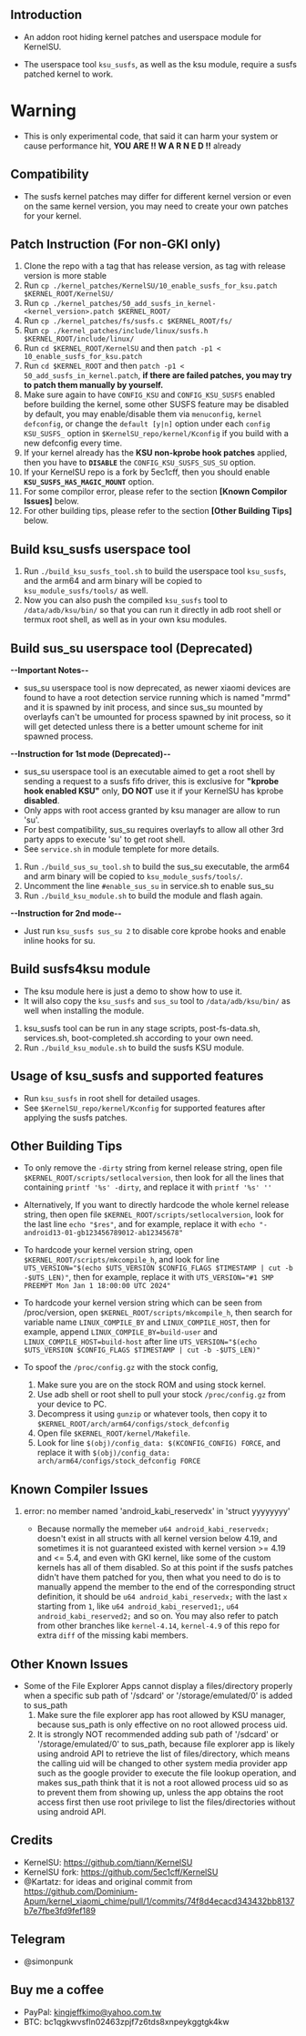 ## Introduction ##
- An addon root hiding kernel patches and userspace module for KernelSU.

- The userspace tool `ksu_susfs`, as well as the ksu module, require a susfs patched kernel to work.

# Warning #
- This is only experimental code, that said it can harm your system or cause performance hit, **YOU ARE !! W A R N E D !!** already

## Compatibility ##
- The susfs kernel patches may differ for different kernel version or even on the same kernel version, you may need to create your own patches for your kernel.

## Patch Instruction (For non-GKI only) ##
1. Clone the repo with a tag that has release version, as tag with release version is more stable
2. Run `cp ./kernel_patches/KernelSU/10_enable_susfs_for_ksu.patch $KERNEL_ROOT/KernelSU/`
3. Run `cp ./kernel_patches/50_add_susfs_in_kernel-<kernel_version>.patch $KERNEL_ROOT/`
4. Run `cp ./kernel_patches/fs/susfs.c $KERNEL_ROOT/fs/`
5. Run `cp ./kernel_patches/include/linux/susfs.h $KERNEL_ROOT/include/linux/`
6. Run `cd $KERNEL_ROOT/KernelSU` and then `patch -p1 < 10_enable_susfs_for_ksu.patch`
7. Run `cd $KERNEL_ROOT` and then `patch -p1 < 50_add_susfs_in_kernel.patch`, **if there are failed patches, you may try to patch them manually by yourself.**
8. Make sure again to have `CONFIG_KSU` and `CONFIG_KSU_SUSFS` enabled before building the kernel, some other SUSFS feature may be disabled by default, you may enable/disable them via `menuconfig`, `kernel defconfig`, or change the `default [y|n]` option under each `config KSU_SUSFS_` option in `$KernelSU_repo/kernel/Kconfig` if you build with a new defconfig every time.
9. If your kernel already has the **KSU non-kprobe hook patches** applied, then you have to **`DISABLE`** the `CONFIG_KSU_SUSFS_SUS_SU` option.
10. If your KernelSU repo is a fork by 5ec1cff, then you should enable **`KSU_SUSFS_HAS_MAGIC_MOUNT`** option.
11. For some compilor error, please refer to the section **[Known Compilor Issues]** below.
12. For other building tips, please refer to the section **[Other Building Tips]** below.

## Build ksu_susfs userspace tool ##
1. Run `./build_ksu_susfs_tool.sh` to build the userspace tool `ksu_susfs`, and the arm64 and arm binary will be copied to `ksu_module_susfs/tools/` as well.
2. Now you can also push the compiled `ksu_susfs` tool to `/data/adb/ksu/bin/` so that you can run it directly in adb root shell or termux root shell, as well as in your own ksu modules.

## Build sus_su userspace tool (Deprecated) ##
**--Important Notes--**
- sus_su userspace tool is now deprecated, as newer xiaomi devices are found to have a root detection service running which is named "mrmd" and it is spawned by init process, and since sus_su mounted by overlayfs can't be umounted for process spawned by init process, so it will get detected unless there is a better umount scheme for init spawned process.

**--Instruction for 1st mode (Deprecated)--**
- sus_su userspace tool is an executable aimed to get a root shell by sending a request to a susfs fifo driver, this is exclusive for **"kprobe hook enabled KSU"** only, **DO NOT** use it if your KernelSU has kprobe **disabled**.
- Only apps with root access granted by ksu manager are allow to run 'su'.
- For best compatibility, sus_su requires overlayfs to allow all other 3rd party apps to execute 'su' to get root shell.
- See `service.sh` in module templete for more details.

1. Run `./build_sus_su_tool.sh` to build the sus_su executable, the arm64 and arm binary will be copied to `ksu_module_susfs/tools/`.
2. Uncomment the line `#enable_sus_su` in service.sh to enable sus_su
3. Run `./build_ksu_module.sh` to build the module and flash again.

**--Instruction for 2nd mode--**
- Just run `ksu_susfs sus_su 2` to disable core kprobe hooks and enable inline hooks for su.


## Build susfs4ksu module ##
- The ksu module here is just a demo to show how to use it.
- It will also copy the `ksu_susfs` and `sus_su` tool to `/data/adb/ksu/bin/` as well when installing the module.

1. ksu_susfs tool can be run in any stage scripts, post-fs-data.sh, services.sh, boot-completed.sh according to your own need.
2. Run `./build_ksu_module.sh` to build the susfs KSU module.

## Usage of ksu_susfs and supported features ##
- Run `ksu_susfs` in root shell for detailed usages.
- See `$KernelSU_repo/kernel/Kconfig` for supported features after applying the susfs patches.

## Other Building Tips ##
- To only remove the `-dirty` string from kernel release string, open file `$KERNEL_ROOT/scripts/setlocalversion`, then look for all the lines that containing `printf '%s' -dirty`, and replace it with `printf '%s' ''`
- Alternatively, If you want to directly hardcode the whole kernel release string, then open file `$KERNEL_ROOT/scripts/setlocalversion`, look for the last line `echo "$res"`, and for example, replace it with `echo "-android13-01-gb123456789012-ab12345678"`
- To hardcode your kernel version string, open `$KERNEL_ROOT/scripts/mkcompile_h`, and look for line `UTS_VERSION="$(echo $UTS_VERSION $CONFIG_FLAGS $TIMESTAMP | cut -b -$UTS_LEN)"`, then for example, replace it with `UTS_VERSION="#1 SMP PREEMPT Mon Jan 1 18:00:00 UTC 2024"`
- To hardcode your kernel version string which can be seen from /proc/version, open `$KERNEL_ROOT/scripts/mkcompile_h`, then search for variable name `LINUX_COMPILE_BY` and `LINUX_COMPILE_HOST`, then for example, append `LINUX_COMPILE_BY=build-user` and `LINUX_COMPILE_HOST=build-host` after line `UTS_VERSION="$(echo $UTS_VERSION $CONFIG_FLAGS $TIMESTAMP | cut -b -$UTS_LEN)"`
- To spoof the `/proc/config.gz` with the stock config, 

   1. Make sure you are on the stock ROM and using stock kernel.
   2. Use adb shell or root shell to pull your stock `/proc/config.gz` from your device to PC.
   3. Decompress it using `gunzip` or whatever tools, then copy it to `$KERNEL_ROOT/arch/arm64/configs/stock_defconfig`
   4. Open file `$KERNEL_ROOT/kernel/Makefile`.
   5. Look for line `$(obj)/config_data: $(KCONFIG_CONFIG) FORCE`, and replace it with `$(obj)/config_data: arch/arm64/configs/stock_defconfig FORCE`

## Known Compiler Issues ##
   1. error: no member named 'android_kabi_reservedx' in 'struct yyyyyyyy'

      - Because normally the memeber `u64 android_kabi_reservedx;` doesn't exist in all structs with all kernel version below 4.19, and sometimes it is not guaranteed existed with kernel version >= 4.19 and <= 5.4, and even with GKI kernel, like some of the custom kernels has all of them disabled. So at this point if the susfs patches didn't have them patched for you, then what you need to do is to manually append the member to the end of the corresponding struct definition, it should be `u64 android_kabi_reservedx;` with the last `x` starting from `1`, like `u64 android_kabi_reserved1;`, `u64 android_kabi_reserved2;` and so on. You may also refer to patch from other branches like `kernel-4.14`, `kernel-4.9` of this repo for extra `diff` of the missing kabi members.
 

## Other Known Issues ##
- Some of the File Explorer Apps cannot display a files/directory properly when a specific sub path of '/sdcard' or '/storage/emulated/0' is added to sus_path
    1. Make sure the file explorer app has root allowed by KSU manager, because sus_path is only effective on no root allowed process uid.
    2. It is strongly NOT recommended adding sub path of '/sdcard' or '/storage/emulated/0' to sus_path, because file explorer app is likely using android API to retrieve the list of files/directory, which means the calling uid will be changed to other system media provider app such as the google provider to execute the file lookup operation, and makes sus_path think that it is not a root allowed process uid so as to prevent them from showing up, unless the app obtains the root access first then use root privilege to list the files/directories without using android API.

## Credits ##
- KernelSU: https://github.com/tiann/KernelSU
- KernelSU fork: https://github.com/5ec1cff/KernelSU
- @Kartatz: for ideas and original commit from https://github.com/Dominium-Apum/kernel_xiaomi_chime/pull/1/commits/74f8d4ecacd343432bb8137b7e7fbe3fd9fef189

## Telegram ##
- @simonpunk


## Buy me a coffee ##
- PayPal: kingjeffkimo@yahoo.com.tw
- BTC: bc1qgkwvsfln02463zpjf7z6tds8xnpeykggtgk4kw
